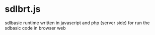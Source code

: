 # sdlbrt.js
sdlbasic runtime written in javascript and php (server side) for run the sdbasic code in browser web 
